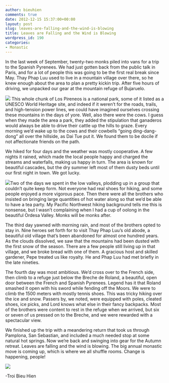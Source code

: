 ```yaml
---
author: bieuhien
comments: true
date: 2012-12-15 15:37:00+00:00
layout: post
slug: leaves-are-falling-and-the-wind-is-blowing
title: Leaves are Falling and the Wind is Blowing
wordpress_id: 190
categories:
- Monastic
---
```


In the last week of September, twenty-two monks piled into vans for a trip to the Spanish Pyrenees. We had just gotten back from the public talk in Paris, and for a lot of people this was going to be the first real break since May. Thay Phap Luu used to live in a mountain village over there, so he knew enough about the area to plan a pretty kickin trip. After five hours of driving, we unpacked our gear at the mountain refuge of Bujaruelo.

![](http://plumvillage.org/wp-content/uploads/2012/12/pluu-150x150.jpg)
This whole chunk of Los Pireneos is a national park, some of it listed as a UNESCO World Heritage site, and indeed if it weren’t for the roads, trails, and high-tension power lines, we could have imagined ourselves crossing these mountains in the days of yore. Well, also there were the cows. I guess when they made the area a park, they added the stipulation that ganaderos would always be able to drive their cattle up the hills to graze. Every morning we’d wake up to the cows and their cowbells “going ding-dang-dong” all over the hillside, as Dai Tue put it. We found them to be docile if not affectionate friends on the path.

We hiked for four days and the weather was mostly cooperative. A few nights it rained, which made the local people happy and charged the streams and waterfalls, making us happy in turn. The area is known for beautiful cascades, but the dry summer left most of them dusty beds until our first night in town. We got lucky.

![](http://plumvillage.org/wp-content/uploads/2012/12/img_9344_final-150x150.jpg)Two of the days we spent in the low valleys, plodding up in a group that couldn’t quite keep form. Not everyone had real shoes for hiking, and some people enjoyed a more vigorous pace. Then there were all the brothers who insisted on bringing large quantities of hot water along so that we’d be able to have a tea party. My Pacific Northwest hiking background tells me this is nonsense, but I wasn’t complaining when I had a cup of oolong in the beautiful Ordesa Valley. Monks will be monks after.

The third day yawned with morning rain, and most of the brothers opted to stay in. Nine heroes set forth for to visit Thay Phap Luu’s old abode, a beautiful old village that’s been abandoned for almost one hundred years. As the clouds dissolved, we saw that the mountains had been dusted with the first snow of the season. There are a few people still living up in that village, and we broke bread with one of them. A gracious host and skilled gardener, Pepe treated us like royalty. He and Phap Luu had met briefly in the late nineties.

The fourth day was most ambitious. We’d cross over to the French side, then climb to a refuge just below the Breche de Roland, a beautiful, open door between the French and Spanish Pyrenees. Legend has it that Roland smashed it open with his sword while fending off the Moors. We were to climb the 1500 meters with mostly tennis shoes. This was tricky hiking over the ice and snow. Passers by, we noted, were equipped with poles, cleated shoes, ice picks, and Lord knows what else in their fancy backpacks. Most of the brothers were content to rest in the refuge when we arrived, but six or seven of us pressed on to the Breche, and we were rewarded with a spectacular view.

We finished up the trip with a meandering return that took us through Pamplona, San Sebastian, and included a much needed stop at some natural hot springs. Now we’re back and swinging into gear for the Autumn retreat. Leaves are falling and the wind is blowing. The big annual monastic move is coming up, which is where we all shuffle rooms. Change is happening, people!

![](http://plumvillage.org/wp-content/uploads/2012/12/bhien-150x150.jpg)

-Troi Bieu Hien
